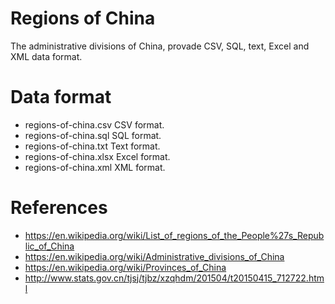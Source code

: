 # Regions of China
The administrative divisions of China, provade CSV, SQL, text, Excel and XML data format.

# Data format
* regions-of-china.csv  CSV format.
* regions-of-china.sql  SQL format.
* regions-of-china.txt  Text format.
* regions-of-china.xlsx  Excel format.
* regions-of-china.xml  XML format.

# References
* https://en.wikipedia.org/wiki/List_of_regions_of_the_People%27s_Republic_of_China
* https://en.wikipedia.org/wiki/Administrative_divisions_of_China
* https://en.wikipedia.org/wiki/Provinces_of_China
* http://www.stats.gov.cn/tjsj/tjbz/xzqhdm/201504/t20150415_712722.html
